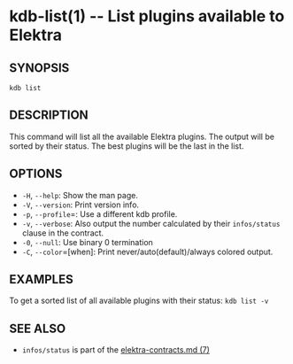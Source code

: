 kdb-list(1) -- List plugins available to Elektra
================================================

## SYNOPSIS

`kdb list`

## DESCRIPTION

This command will list all the available Elektra plugins.
The output will be sorted by their status.
The best plugins will be the last in the list.

## OPTIONS

- `-H`, `--help`:
  Show the man page.
- `-V`, `--version`:
  Print version info.
- `-p`, `--profile`=<profile>:
  Use a different kdb profile.
- `-v`, `--verbose`:
  Also output the number calculated by their
  `infos/status` clause in the contract.
- `-0`, `--null`:
  Use binary 0 termination
- `-C`, `--color`=[when]:
  Print never/auto(default)/always colored output.

## EXAMPLES

To get a sorted list of all available plugins with their status:
`kdb list -v`

## SEE ALSO

- `infos/status` is part of the [elektra-contracts.md (7)](elektra-contracts.md)
